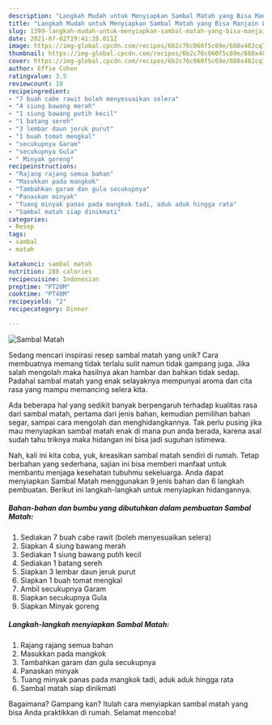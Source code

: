 ```yaml
---
description: "Langkah Mudah untuk Menyiapkan Sambal Matah yang Bisa Manjain Lidah"
title: "Langkah Mudah untuk Menyiapkan Sambal Matah yang Bisa Manjain Lidah"
slug: 1399-langkah-mudah-untuk-menyiapkan-sambal-matah-yang-bisa-manjain-lidah
date: 2021-07-02T19:41:28.011Z
image: https://img-global.cpcdn.com/recipes/6b2c76c060f5c69e/680x482cq70/sambal-matah-foto-resep-utama.jpg
thumbnail: https://img-global.cpcdn.com/recipes/6b2c76c060f5c69e/680x482cq70/sambal-matah-foto-resep-utama.jpg
cover: https://img-global.cpcdn.com/recipes/6b2c76c060f5c69e/680x482cq70/sambal-matah-foto-resep-utama.jpg
author: Effie Cohen
ratingvalue: 3.5
reviewcount: 10
recipeingredient:
- "7 buah cabe rawit boleh menyesuaikan selera"
- "4 siung bawang merah"
- "1 siung bawang putih kecil"
- "1 batang sereh"
- "3 lembar daun jeruk purut"
- "1 buah tomat mengkal"
- "secukupnya Garam"
- "secukupnya Gula"
- " Minyak goreng"
recipeinstructions:
- "Rajang rajang semua bahan"
- "Masukkan pada mangkok"
- "Tambahkan garam dan gula secukupnya"
- "Panaskan minyak"
- "Tuang minyak panas pada mangkok tadi, aduk aduk hingga rata"
- "Sambal matah siap dinikmati"
categories:
- Resep
tags:
- sambal
- matah

katakunci: sambal matah 
nutrition: 288 calories
recipecuisine: Indonesian
preptime: "PT20M"
cooktime: "PT48M"
recipeyield: "2"
recipecategory: Dinner

---
```



![Sambal Matah](https://img-global.cpcdn.com/recipes/6b2c76c060f5c69e/680x482cq70/sambal-matah-foto-resep-utama.jpg)

Sedang mencari inspirasi resep sambal matah yang unik? Cara membuatnya memang tidak terlalu sulit namun tidak gampang juga. Jika salah mengolah maka hasilnya akan hambar dan bahkan tidak sedap. Padahal sambal matah yang enak selayaknya mempunyai aroma dan cita rasa yang mampu memancing selera kita.

Ada beberapa hal yang sedikit banyak berpengaruh terhadap kualitas rasa dari sambal matah, pertama dari jenis bahan, kemudian pemilihan bahan segar, sampai cara mengolah dan menghidangkannya. Tak perlu pusing jika mau menyiapkan sambal matah enak di mana pun anda berada, karena asal sudah tahu triknya maka hidangan ini bisa jadi suguhan istimewa.




Nah, kali ini kita coba, yuk, kreasikan sambal matah sendiri di rumah. Tetap berbahan yang sederhana, sajian ini bisa memberi manfaat untuk membantu menjaga kesehatan tubuhmu sekeluarga. Anda dapat menyiapkan Sambal Matah menggunakan 9 jenis bahan dan 6 langkah pembuatan. Berikut ini langkah-langkah untuk menyiapkan hidangannya.

<!--inarticleads1-->

##### Bahan-bahan dan bumbu yang dibutuhkan dalam pembuatan Sambal Matah:

1. Sediakan 7 buah cabe rawit (boleh menyesuaikan selera)
1. Siapkan 4 siung bawang merah
1. Sediakan 1 siung bawang putih kecil
1. Sediakan 1 batang sereh
1. Siapkan 3 lembar daun jeruk purut
1. Siapkan 1 buah tomat mengkal
1. Ambil secukupnya Garam
1. Siapkan secukupnya Gula
1. Siapkan  Minyak goreng




<!--inarticleads2-->

##### Langkah-langkah menyiapkan Sambal Matah:

1. Rajang rajang semua bahan
1. Masukkan pada mangkok
1. Tambahkan garam dan gula secukupnya
1. Panaskan minyak
1. Tuang minyak panas pada mangkok tadi, aduk aduk hingga rata
1. Sambal matah siap dinikmati




Bagaimana? Gampang kan? Itulah cara menyiapkan sambal matah yang bisa Anda praktikkan di rumah. Selamat mencoba!
